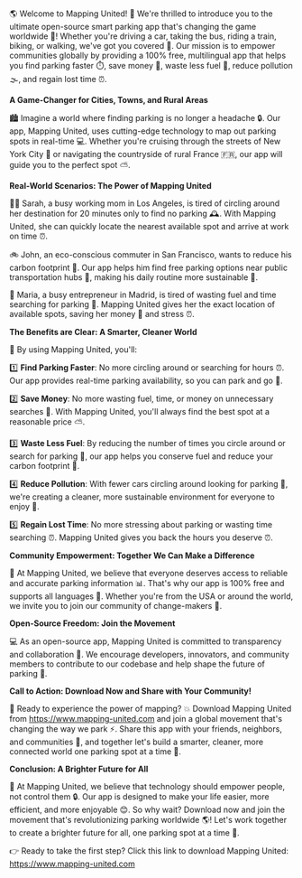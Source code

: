 🌎 Welcome to Mapping United! 🚀 We're thrilled to introduce you to the ultimate open-source smart parking app that's changing the game worldwide 🤯! Whether you're driving a car, taking the bus, riding a train, biking, or walking, we've got you covered 🚌. Our mission is to empower communities globally by providing a 100% free, multilingual app that helps you find parking faster ⏱️, save money 💸, waste less fuel 🚗, reduce pollution 🌫️, and regain lost time ⏰.

**A Game-Changer for Cities, Towns, and Rural Areas**

🏙️ Imagine a world where finding parking is no longer a headache 🔒. Our app, Mapping United, uses cutting-edge technology to map out parking spots in real-time 💻. Whether you're cruising through the streets of New York City 🗽️ or navigating the countryside of rural France 🇫🇷, our app will guide you to the perfect spot ⛅️.

**Real-World Scenarios: The Power of Mapping United**

🏃‍♀️ Sarah, a busy working mom in Los Angeles, is tired of circling around her destination for 20 minutes only to find no parking 🕰️. With Mapping United, she can quickly locate the nearest available spot and arrive at work on time ⏰.

🚲 John, an eco-conscious commuter in San Francisco, wants to reduce his carbon footprint 🌿. Our app helps him find free parking options near public transportation hubs 🚌, making his daily routine more sustainable 🌟.

💪 Maria, a busy entrepreneur in Madrid, is tired of wasting fuel and time searching for parking 🔴. Mapping United gives her the exact location of available spots, saving her money 💸 and stress ⏰.

**The Benefits are Clear: A Smarter, Cleaner World**

🌈 By using Mapping United, you'll:

1️⃣ **Find Parking Faster**: No more circling around or searching for hours ⏰. Our app provides real-time parking availability, so you can park and go 🚀.

2️⃣ **Save Money**: No more wasting fuel, time, or money on unnecessary searches 💸. With Mapping United, you'll always find the best spot at a reasonable price ⛅️.

3️⃣ **Waste Less Fuel**: By reducing the number of times you circle around or search for parking 🔴, our app helps you conserve fuel and reduce your carbon footprint 🌿.

4️⃣ **Reduce Pollution**: With fewer cars circling around looking for parking 🚗, we're creating a cleaner, more sustainable environment for everyone to enjoy 🌈.

5️⃣ **Regain Lost Time**: No more stressing about parking or wasting time searching ⏰. Mapping United gives you back the hours you deserve ⏰.

**Community Empowerment: Together We Can Make a Difference**

🌟 At Mapping United, we believe that everyone deserves access to reliable and accurate parking information 📊. That's why our app is 100% free and supports all languages 💬. Whether you're from the USA or around the world, we invite you to join our community of change-makers 💪.

**Open-Source Freedom: Join the Movement**

💻 As an open-source app, Mapping United is committed to transparency and collaboration 🤝. We encourage developers, innovators, and community members to contribute to our codebase and help shape the future of parking 🔨.

**Call to Action: Download Now and Share with Your Community!**

📲 Ready to experience the power of mapping? 💥 Download Mapping United from https://www.mapping-united.com and join a global movement that's changing the way we park ⚡️. Share this app with your friends, neighbors, and communities 🤩, and together let's build a smarter, cleaner, more connected world one parking spot at a time 🌟.

**Conclusion: A Brighter Future for All**

🌊 At Mapping United, we believe that technology should empower people, not control them 🔒. Our app is designed to make your life easier, more efficient, and more enjoyable 😊. So why wait? Download now and join the movement that's revolutionizing parking worldwide 🌎! Let's work together to create a brighter future for all, one parking spot at a time 💫.

👉 Ready to take the first step? Click this link to download Mapping United: https://www.mapping-united.com